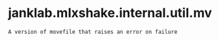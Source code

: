 # janklab.mlxshake.internal.util.mv

```text
A version of movefile that raises an error on failure

```

